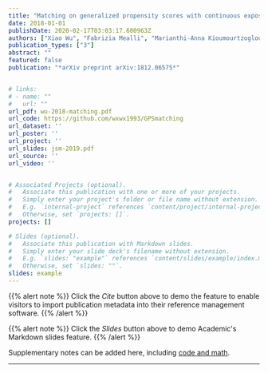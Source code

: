 ```yaml
---
title: "Matching on generalized propensity scores with continuous exposures"
date: 2018-01-01
publishDate: 2020-02-17T03:03:17.600963Z
authors: ["Xiao Wu", "Fabrizia Mealli", "Marianthi-Anna Kioumourtzoglou", "Francesca Dominici", "Danielle Braun"]
publication_types: ["3"]
abstract: ""
featured: false
publication: "*arXiv preprint arXiv:1812.06575*"


# links:
# - name: ""
#   url: ""
url_pdf: wu-2018-matching.pdf
url_code: https://github.com/wxwx1993/GPSmatching
url_dataset: ''
url_poster: ''
url_project: ''
url_slides: jsm-2019.pdf
url_source: ''
url_video: ''


# Associated Projects (optional).
#   Associate this publication with one or more of your projects.
#   Simply enter your project's folder or file name without extension.
#   E.g. `internal-project` references `content/project/internal-project/index.md`.
#   Otherwise, set `projects: []`.
projects: []

# Slides (optional).
#   Associate this publication with Markdown slides.
#   Simply enter your slide deck's filename without extension.
#   E.g. `slides: "example"` references `content/slides/example/index.md`.
#   Otherwise, set `slides: ""`.
slides: example
---
```


{{% alert note %}}
Click the *Cite* button above to demo the feature to enable visitors to import publication metadata into their reference management software.
{{% /alert %}}

{{% alert note %}}
Click the *Slides* button above to demo Academic's Markdown slides feature.
{{% /alert %}}

Supplementary notes can be added here, including [code and math](https://sourcethemes.com/academic/docs/writing-markdown-latex/).

---

